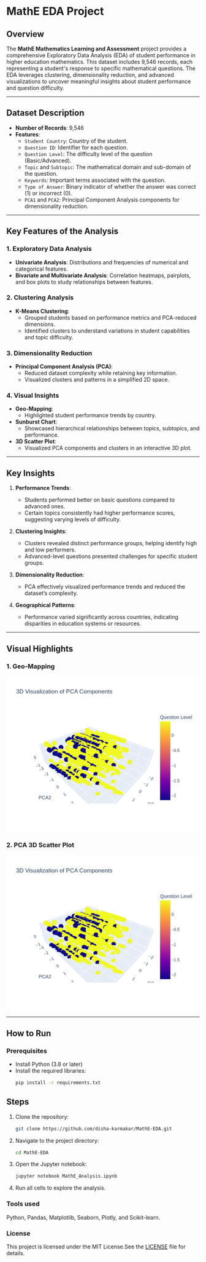 # MathE EDA Project

## Overview

The **MathE Mathematics Learning and Assessment** project provides a comprehensive Exploratory Data Analysis (EDA) of student performance in higher education mathematics. This dataset includes 9,546 records, each representing a student's response to specific mathematical questions. The EDA leverages clustering, dimensionality reduction, and advanced visualizations to uncover meaningful insights about student performance and question difficulty.

---

## Dataset Description

- **Number of Records**: 9,546
- **Features**:
  - `Student Country`: Country of the student.
  - `Question ID`: Identifier for each question.
  - `Question Level`: The difficulty level of the question (Basic/Advanced).
  - `Topic` and `Subtopic`: The mathematical domain and sub-domain of the question.
  - `Keywords`: Important terms associated with the question.
  - `Type of Answer`: Binary indicator of whether the answer was correct (1) or incorrect (0).
  - `PCA1` and `PCA2`: Principal Component Analysis components for dimensionality reduction.

---

## Key Features of the Analysis

### 1. **Exploratory Data Analysis**
- **Univariate Analysis**: Distributions and frequencies of numerical and categorical features.
- **Bivariate and Multivariate Analysis**: Correlation heatmaps, pairplots, and box plots to study relationships between features.

### 2. **Clustering Analysis**
- **K-Means Clustering**:
  - Grouped students based on performance metrics and PCA-reduced dimensions.
  - Identified clusters to understand variations in student capabilities and topic difficulty.

### 3. **Dimensionality Reduction**
- **Principal Component Analysis (PCA)**:
  - Reduced dataset complexity while retaining key information.
  - Visualized clusters and patterns in a simplified 2D space.

### 4. **Visual Insights**
- **Geo-Mapping**:
  - Highlighted student performance trends by country.
- **Sunburst Chart**:
  - Showcased hierarchical relationships between topics, subtopics, and performance.
- **3D Scatter Plot**:
  - Visualized PCA components and clusters in an interactive 3D plot.

---

## Key Insights

1. **Performance Trends**:
   - Students performed better on basic questions compared to advanced ones.
   - Certain topics consistently had higher performance scores, suggesting varying levels of difficulty.

2. **Clustering Insights**:
   - Clusters revealed distinct performance groups, helping identify high and low performers.
   - Advanced-level questions presented challenges for specific student groups.

3. **Dimensionality Reduction**:
   - PCA effectively visualized performance trends and reduced the dataset’s complexity.

4. **Geographical Patterns**:
   - Performance varied significantly across countries, indicating disparities in education systems or resources.

---

## Visual Highlights

### 1. Geo-Mapping
![Geo-Mapping](output/newplot.png)

### 2. PCA 3D Scatter Plot
![3D Scatter Plot](output/newplot.png)

---

## How to Run

### Prerequisites
- Install Python (3.8 or later)
- Install the required libraries:
  ```bash
  pip install -r requirements.txt
## Steps
1. Clone the repository:

    ```bash
    git clone https://github.com/disha-karmakar/MathE-EDA.git
2. Navigate to the project directory:

    ```bash
    cd MathE-EDA
3. Open the Jupyter notebook:

    ```bash
    jupyter notebook MathE_Analysis.ipynb
4. Run all cells to explore the analysis.

### Tools used 
Python, Pandas, Matplotlib, Seaborn, Plotly, and Scikit-learn.

### License
This project is licensed under the MIT License.See the [LICENSE](LICENSE) file for details.


